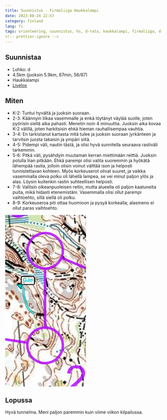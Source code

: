 ```yaml
---
title: Suunnistus - Firmaliiga Haukkalampi
date: 2023-08-24 22:57
category: finland
lang: fi
tags: orienteering, suunnistus, hs, d-rata, haukkalampi, firmaliiga, d-lohko, rastianalyysi, firmaliiga2023
<!-- prettier-ignore -->
---
```


## Suunnistaa

- Lohko: d
- 4.5km (juoksin 5.9km, 67min, 56/87)
- Haukkalampi
- [Livelox](https://www.livelox.com/Viewer/Firmaliiga-2023-syksy-2-kisa-Haukkalampi/D?classId=648305&tab=player)

## Miten

- K-2: Tuntui hyvältä ja juoksin suoraan.
- 2-3: Käännyin liikaa vasemmalle ja enkä löytänyt väylää suolle, joten pyörisin
  siellä aika pahasti. Menetin noin 4 minuuttia. Juoksin aika kovaa K-2 välillä,
  joten harkitsisin ehkä hieman rauhallisempaa vauhtia.
- 3-4: En tarkistanut kartasta mitä tulee ja juoksin suoraan jyrkänteen ja
  tarvitsin juosta takaisin ja ympäri siitä.
- 4-5: Pidempi väli, nautin tästä, ja olisi hyvä sunnitella seuraava rastiväli
  tarkemmin.
- 5-6: Pitkä väli, pysähdyin muutaman kerran miettimään reittiä. Juoksin polulla
  liian pitkään. Ehkä parempi olisi valita suoremmin ja hyökätä lähempää rastia,
  jolloin olisin voinut välttää ison ja helposti tunnistettavan kohteen. Myös
  korkeuserot olivat suuret, ja vaikka vasemmalla oleva polku oli lähellä
  lampea, se vei minut paljon ylös ja alas. Löysin kuitenkin rastin suhteellisen
  helposti.
- 7-8: Valitsin oikeanpuoleisen reitin, mutta alueella oli paljon kaatuneita
  puita, mikä hidasti etenemistäni. Vasemmalla olisi ollut parempi vaihtoehto,
  sillä siellä oli polku.
- 8-9: Korkeuseroa piti ottaa huomioon ja pysyä korkealla; alasmeno ei ollut
  paras vaihtoehto.

[![from rasti 2 to 3](images/2-3.20230822.firmaliiga.png "2-3")](images/2-3.20230822.firmaliiga.png)

## Lopussa

Hyvä tunnelma. Meni paljon paremmin kuin viime viikon kilpailussa.
